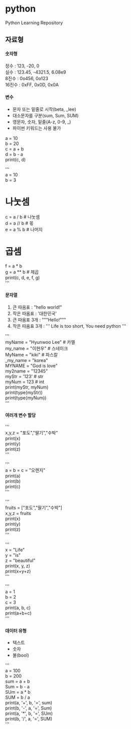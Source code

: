 # python
Python Learning Repository

## 자료형
#### 숫자형
정수 : 123, -20, 0  
실수 : 123.45, -4321.5, 6.08e9  
8진수 : 0o456, 0o123  
16진수 : 0xFF, 0x0D, 0x0A

#### 변수
* 문자 또는 밑줄로 시작(beta, _lee)  
* 대소문자를 구분(sum, Sum, SUM)  
* 영문자, 숫자, 밑줄(A-z, 0-9, _)  
* 파이썬 키워드는 사용 불가
 
a = 10  
b = 20  
c = a + b  
d = b - a  
print(c, d)    

'''  
a = 10    
b = 3  
# 나눗셈  
c = a / b # 나눗셈  
d = a // b # 몫  
e = a % b # 나머지   
# 곱셈  
f = a * b  
g = a ** b # 제곱  
print(c, d, e, f, g)  
'''  

#### 문자열  
1. 큰 따옴표 : "hello world!"    
2. 작은 따옴표 : '대한민국'    
3. 큰 따옴표 3개 : """Hello!"""    
4. 작은 따옴표 3개 : ''' Life is too short, You need python '''  

'''  
myName = "Hyunwoo Lee" # 카멜  
my_name = "이현우" # 스네이크  
MyName = "kiki" # 파스칼  
_my_name = "korea"  
MYNAME = "God is love"  
my2name = "12345"  
myStr = '123' # str   
myNum = 123 # int    
print(myStr, myNum)    
print(type(myStr))    
print(type(myNum))    
'''    

#### 여러개 변수 할당  

'''  
x,y,z = "포도","딸기","수박"  
print(x)  
print(y)  
print(z)  
'''  

'''  
a = b = c = "오렌지"  
print(a)  
print(b)  
print(c)  
'''  

'''  
fruits = ["포도","딸기","수박"]  
x,y,z = fruits  
print(x)  
print(y)  
print(z)  
'''  

'''  
x = "Life"  
y = "is"  
z = "beautiful"  
print(x, y, z)  
print(x+y+z)  
'''  

'''  
a = 1  
b = 2  
c = 3  
print(a, b, c)  
print(a+b+c)  
'''  

#### 데이터 유형  
+ 텍스트    
+ 숫자    
+ 불(bool)  

'''  
a = 100  
b = 200  
sum = a + b  
Sum = b - a  
SUm = a * b  
SUM = b / a  
print(a, '+', b, '=', sum)  
print(b, '-', a, '=', Sum)  
print(a, '*', b, '=', SUm)  
print(b, '/', a, '=', SUM)  
'''  
